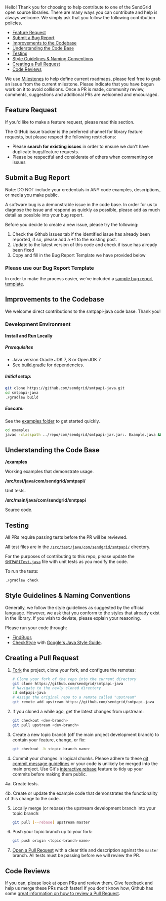 Hello! Thank you for choosing to help contribute to one of the SendGrid open source libraries. There are many ways you can contribute and help is always welcome.  We simply ask that you follow the following contribution policies.

- [Feature Request](#feature-request)
- [Submit a Bug Report](#submit-a-bug-report)
- [Improvements to the Codebase](#improvements-to-the-codebase)
- [Understanding the Code Base](#understanding-the-codebase)
- [Testing](#testing)
- [Style Guidelines & Naming Conventions](#style_guidelines_and_naming_conventions)
- [Creating a Pull Request](#creating_a_pull_request)
- [Code Reviews](#code-reviews)

We use [Milestones](https://github.com/sendgrid/smtpapi-java/milestones) to help define current roadmaps, please feel free to grab an issue from the current milestone. Please indicate that you have begun work on it to avoid collisions. Once a PR is made, community review, comments, suggestions and additional PRs are welcomed and encouraged.

<a name="feature-request"></a>
## Feature Request

If you'd like to make a feature request, please read this section.

The GitHub issue tracker is the preferred channel for library feature requests, but please respect the following restrictions:

- Please **search for existing issues** in order to ensure we don't have duplicate bugs/feature requests.
- Please be respectful and considerate of others when commenting on issues

<a name="submit-a-bug-report"></a>
## Submit a Bug Report

Note: DO NOT include your credentials in ANY code examples, descriptions, or media you make public.

A software bug is a demonstrable issue in the code base. In order for us to diagnose the issue and respond as quickly as possible, please add as much detail as possible into your bug report.

Before you decide to create a new issue, please try the following:

1. Check the Github issues tab if the identified issue has already been reported, if so, please add a +1 to the existing post.
2. Update to the latest version of this code and check if issue has already been fixed
3. Copy and fill in the Bug Report Template we have provided below

### Please use our Bug Report Template

In order to make the process easier, we've included a [sample bug report template](ISSUE_TEMPLATE.md).

<a name="improvements-to-the-codebase"></a>
## Improvements to the Codebase

We welcome direct contributions to the smtpapi-java code base. Thank you!

### Development Environment ###

#### Install and Run Locally ####

##### Prerequisites #####

- Java version Oracle JDK 7, 8 or OpenJDK 7
- See [build.gradle](https://github.com/sendgrid/smtpapi-java/blob/master/build.gradle) for dependencies.

##### Initial setup: #####

```bash
git clone https://github.com/sendgrid/smtpapi-java.git
cd smtpapi-java
./gradlew build
```

##### Execute: #####

See the [examples folder](https://github.com/sendgrid/smtpapi-java/tree/master/examples) to get started quickly.

```bash
cd examples
javac -classpath ../repo/com/sendgrid/smtpapi-jar.jar:. Example.java && java -classpath ../repo/com/sendgrid/smtpapi-jar.jar:. Example
```

<a name="understanding-the-codebase"></a>
## Understanding the Code Base

**/examples**

Working examples that demonstrate usage.

**/src/test/java/com/sendgrid/smtpapi/**

Unit tests.

**/src/main/java/com/sendgrid/smtpapi**

Source code.

<a name="testing"></a>
## Testing

All PRs require passing tests before the PR will be reviewed.

All test files are in the [`/src/test/java/com/sendgrid/smtpapi/`](https://github.com/sendgrid/smtpapi-java/tree/master/src/test/java/com/sendgrid/smtpapi/) directory.

For the purposes of contributing to this repo, please update the [`SMTPAPITest.java`](https://github.com/sendgrid/smtpapi-java/blob/master/src/test/java/com/sendgrid/smtpapi/SMTPAPITest.java) file with unit tests as you modify the code.

To run the tests:

```bash
./gradlew check
```

<a name="style-guidelines-and-naming-conventions"></a>
## Style Guidelines & Naming Conventions

Generally, we follow the style guidelines as suggested by the official language. However, we ask that you conform to the styles that already exist in the library. If you wish to deviate, please explain your reasoning.

Please run your code through:

- [FindBugs](http://findbugs.sourceforge.net/)
- [CheckStyle](http://checkstyle.sourceforge.net/) with [Google's Java Style Guide](http://checkstyle.sourceforge.net/reports/google-java-style.html).

## Creating a Pull Request<a name="creating-a-pull-request"></a>

1. [Fork](https://help.github.com/fork-a-repo/) the project, clone your fork,
   and configure the remotes:

   ```bash
   # Clone your fork of the repo into the current directory
   git clone https://github.com/sendgrid/smtpapi-java
   # Navigate to the newly cloned directory
   cd smtpapi-java
   # Assign the original repo to a remote called "upstream"
   git remote add upstream https://github.com/sendgrid/smtpapi-java
   ```

2. If you cloned a while ago, get the latest changes from upstream:

   ```bash
   git checkout <dev-branch>
   git pull upstream <dev-branch>
   ```

3. Create a new topic branch (off the main project development branch) to
   contain your feature, change, or fix:

   ```bash
   git checkout -b <topic-branch-name>
   ```

4. Commit your changes in logical chunks. Please adhere to these [git commit
   message guidelines](http://tbaggery.com/2008/04/19/a-note-about-git-commit-messages.html)
   or your code is unlikely be merged into the main project. Use Git's
   [interactive rebase](https://help.github.com/articles/interactive-rebase)
   feature to tidy up your commits before making them public.

4a. Create tests.

4b. Create or update the example code that demonstrates the functionality of this change to the code.

5. Locally merge (or rebase) the upstream development branch into your topic branch:

   ```bash
   git pull [--rebase] upstream master
   ```

6. Push your topic branch up to your fork:

   ```bash
   git push origin <topic-branch-name>
   ```

7. [Open a Pull Request](https://help.github.com/articles/using-pull-requests/)
    with a clear title and description against the `master` branch. All tests must be passing before we will review the PR.

<a name="code-reviews"></a>
## Code Reviews

If you can, please look at open PRs and review them. Give feedback and help us merge these PRs much faster! If you don't know how, Github has some [great information on how to review a Pull Request](https://help.github.com/articles/about-pull-request-reviews/).
